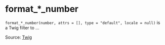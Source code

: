 # format_*_number

`format_*_number(number, attrs = [], type = "default", locale = null)` is a Twig filter to ...


Source: [Twig](https://twig.symfony.com/format_*_number)
